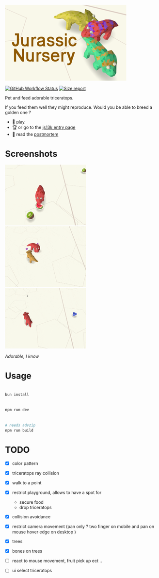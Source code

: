 ![Jurassic Nursery](./doc/images/400x250.png)

[![GitHub Workflow Status](https://img.shields.io/github/actions/workflow/status/Platane/jurassic-nursery/main.yml?style=flat-square)](https://github.com/Platane/jurassic-nursery/actions/workflows/main.yml) [![Size report](https://img.shields.io/endpoint?url=https://platane.github.io/jurassic-nursery/shieldio_size.json&style=flat-square)](https://platane.github.io/jurassic-nursery/bundle.zip)

Pet and feed adorable triceratops.

If you feed them well they might reproduce. Would you be able to breed a golden one ?

- 🦎 [play](https://platane.github.io/jurassic-nursery/)
- 🏆 or go to the [js13k entry page](https://js13kgames.com/entries/jurassic-nursery)
- 📓 read the [postmortem](./doc/postmortem/index.md)

# Screenshots

[<img src="./doc/postmortem/images/eat.gif" height="200px" title="triceratops eating fruits" >](./doc/postmortem/images/eat.mp4?raw=true)
[<img src="./doc/postmortem/images/mate.gif" height="200px" title="triceratops reproducing" >](./doc/postmortem/images/mate.mp4?raw=true)
[<img src="./doc/postmortem/images/pick.gif" height="200px" title="triceratops eating fruits" >](./doc/postmortem/images/pick.mp4?raw=true)

_Adorable, I know_

# Usage

```sh

bun install


npm run dev


# needs advzip
npm run build

```

# TODO

- [x] color pattern
- [x] triceratops ray collision
- [x] walk to a point
- [x] restrict playground, allows to have a spot for
  - secure food
  - drop triceratops
- [x] collision avoidance
- [x] restrict camera movement (pan only ? two finger on mobile and pan on mouse hover edge on desktop )
- [x] trees
- [x] bones on trees

- [ ] react to mouse movement, fruit pick up ect ..
- [ ] ui select triceratops
